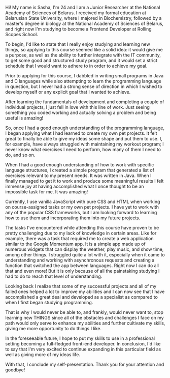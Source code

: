 Hi! My name is Sasha, I'm 24 and I am a Junior Researcher at the National Academy of Sciences of Belarus. I received my formal education at Belarusian State University, where I majored in Biochemistry, followed by a master's degree in biology at the National Academy of Sciences of Belarus, and right now I'm studying to become a Frontend Developer at Rolling Scopes School.

To begin, I'd like to state that I really enjoy studying and learning new things, so applying to this course seemed like a solid idea: it would give me a purpose, as well as the ability to further integrate with the IT community, to get some good and structured study program, and it would set a strict schedule that I would want to adhere to in order to achieve my goal.

Prior to applying for this course, I dabbled in writing small programs in Java and C languages while also attempting to learn the programming language in question, but I never had a strong sense of direction in which I wished to develop myself or any explicit goal that I wanted to achieve.

After learning the fundamentals of development and completing a couple of individual projects, I just fell in love with this line of work. Just seeing something you coded working and actually solving a problem and being useful is amazing!

So, once I had a good enough understanding of the programming language, I began applying what I had learned to create my own pet projects.
It felt great to finally be able to give my ideas some shape and put them to use. I, for example, have always struggled with maintaining my workout program; I never know what exercises I need to perform, how many of them I need to do, and so on.

When I had a good enough understanding of how to work with specific language structures, I created a simple program that generated a list of exercises relevant to my present needs. It was written in Java. When I finally managed to get it to work and produce some meaningful results I felt immense joy at having accomplished what I once thought to be an impossible task for me. It was amazing!

Currently, I use vanilla JavaScript with pure CSS and HTML when working on course-assigned tasks or my own pet projects. I have yet to work with any of the popular CSS frameworks, but I am looking forward to learning how to use them and incorporating them into my future projects.

The tasks I've encountered while attending this course have proven to be pretty challenging due to my lack of knowledge in certain areas. Like for example, there was a task that required me to create a web application similar to the Google Momentum app. It is a simple app made up of numerous widgets that can display the weather, play music, and show time, among other things.  I struggled quite a lot with it, especially when it came to understanding and working with asynchronous requests and creating a function that switched the app between languages. Right now I can do all that and even more! But it is only because of all the painstaking studying I had to do to reach that level of understanding.

Looking back I realize that some of my successful projects and all of my failed ones helped a lot to improve my abilities and I can now see that I have accomplished a great deal and developed as a specialist as compared to when I first began studying programming.

That is why I would never be able to, and frankly, would never want to, stop learning new THINGS since all of the obstacles and challenges I face on my path would only serve to enhance my abilities and further cultivate my skills, giving me more opportunity to do things I like.

In the foreseeable future, I hope to put my skills to use in a professional setting becoming a full-fledged front-end developer.
In conclusion, I'd like to say that I'm very excited to continue expanding in this particular field as well as giving more of my ideas life.

With that, I conclude my self-presentation.
Thank you for your attention and goodbye!
